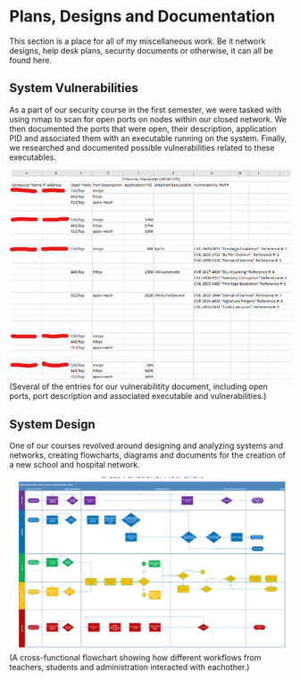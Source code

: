 # Plans, Designs and Documentation
This section is a place for all of my miscellaneous work. Be it network designs, help desk plans, security documents or otherwise, it can all be found here.

## System Vulnerabilities
As a part of our security course in the first semester, we were tasked with using nmap to scan for open ports on nodes within our closed network. We then documented the ports that were open, their description, application PID and associated them with an executable running on the system. Finally, we researched and documented possible vulnerabilities related to these executables.

<img src="images/vulnImage01.png">
(Several of the entries for our vulnerabilitity document, including open ports, port description and associated executable and vulnerabilities.)

## System Design
One of our courses revolved around designing and analyzing systems and networks, creating flowcharts, diagrams and documents for the creation of a new school and hospital network.

<img src="images/saadImage01.png">
(A cross-functional flowchart showing how different workflows from teachers, students and administration interacted with eachother.)
